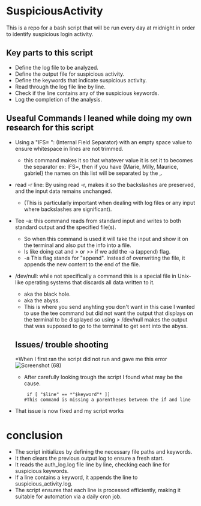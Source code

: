# SuspiciousActivity
This is a repo for a bash script that will be run every day at midnight in order to identify suspicious login activity.
## Key parts to this script
 - Define the log file to be analyzed.
 - Define the output file for suspicious activity.
 - Define the keywords that indicate suspicious activity.
 - Read through the log file line by line.
 - Check if the line contains any of the suspicious keywords.
 - Log the completion of the analysis.

## Useaful Commands I leaned while doing my own research for this script
 * Using a "IFS= ": (Internal Field Separator) with an empty space value to ensure whitespace in lines are not trimmed.
     - this command makes it so that whatever value it is set it to becomes the separator ex: IFS=,  then if you have {Marie, Milly, Maurice, gabriel} the names on this list will be separated by the ,. 
 
 * read -r line: By using read -r, makes it so the backslashes are preserved, and the input data remains unchanged.
    - (This is particularly important when dealing with log files or any input where backslashes are significant).
 * Tee -a: this command reads from standard input and writes to both standard output and the specified file(s).
    - So when this command is used it will take the input and show it on the terminal and also put the info into a file.
    - Is like doing cat and > or >> if we add the -a (append) flag.
    - -a This flag stands for "append". Instead of overwriting the file, it appends the new content to the end of the file.
 * /dev/null: while not specifically a command this is a special file in Unix-like operating systems that discards all data written to it.
    - aka the black hole.
    - aka the abyss.
    - This is where you send anyhting you don't want in this case I wanted to use the tee command but did not want the output that displays on the terminal to be displayed so using > /dev/null makes the output that was supposed to go to the terminal to get sent into the abyss.
   ## Issues/ trouble shooting
    *When I first ran the script did not run and gave me this error
   ![Screenshot (68)](https://github.com/user-attachments/assets/e44745d2-eff0-44a6-943b-125e4d5f0db9)
   - After carefully looking trough the script I found what may be the cause.
      ```
       if [ "$line" == *"$keyword"* ]]
     #This command is missing a parentheses between the if and line
      ```
  * That issue is now fixed and my script works

 # conclusion
 - The script initializes by defining the necessary file paths and keywords.
 - It then clears the previous output log to ensure a fresh start.
 - It reads the auth_log.log file line by line, checking each line for suspicious keywords.
 - If a line contains a keyword, it appends the line to suspicious_activity.log.
 - The script ensures that each line is processed efficiently, making it suitable for automation via a daily cron job.

  
